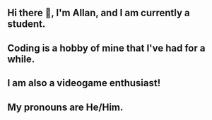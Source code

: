 ## Hi there 👋, I'm Allan, and I am currently a student.
## Coding is a hobby of mine that I've had for a while.
## I am also a videogame enthusiast!

## My pronouns are He/Him.


<!--
**ACDragonheart/ACDragonheart** is a ✨ _special_ ✨ repository because its `README.md` (this file) appears on your GitHub profile.

Here are some ideas to get you started:

- 🔭 I’m currently working on ...
- 🌱 I’m currently learning ...
- 👯 I’m looking to collaborate on ...
- 🤔 I’m looking for help with ...
- 💬 Ask me about ...
- 📫 How to reach me: ...
- 😄 Pronouns: ...
- ⚡ Fun fact: ...
-->
